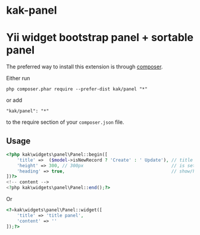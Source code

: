 # kak-panel
Yii widget bootstrap panel + sortable panel
=====================


The preferred way to install this extension is through [composer](http://getcomposer.org/download/).

Either run

```
php composer.phar require --prefer-dist kak/panel "*"
```

or add

```
"kak/panel": "*"
```

to the require section of your `composer.json` file.


Usage
-----
```php
<?php kak\widgets\panel\Panel::begin([
    'title' =>  ($model->isNewRecord ? 'Create' : ' Update'), // title panel
    'height' => 300, // 300px                                 // is set height then init SlimScroll
    'heading' => true,                                        // show/hide title 
])?>
<!-- content -->
<?php kak\widgets\panel\Panel::end();?>
```
Or
```php 
<?=kak\widgets\panel\Panel::widget([
    'title' => 'title panel',
    'content' => ''
]);?>
```

